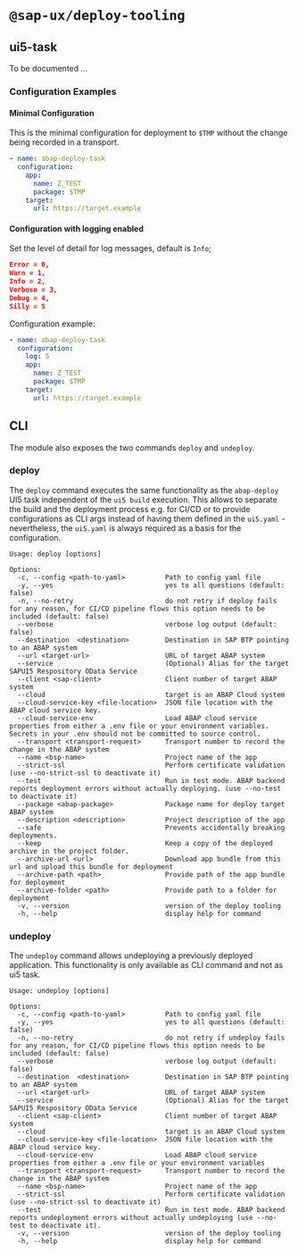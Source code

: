 #  `@sap-ux/deploy-tooling`

## ui5-task

To be documented ...

### Configuration Examples

#### Minimal Configuration
This is the minimal configuration for deployment to `$TMP` without the change being recorded in a transport.

```yaml
- name: abap-deploy-task
  configuration:
    app:
      name: Z_TEST
      package: $TMP
    target:
      url: https://target.example
```

#### Configuration with logging enabled
Set the level of detail for log messages, default is `Info`;
```json
Error = 0,
Warn = 1,
Info = 2,
Verbose = 3,
Debug = 4,
Silly = 5
```
Configuration example:
```yaml
- name: abap-deploy-task
  configuration:
    log: 5
    app:
      name: Z_TEST
      package: $TMP
    target:
      url: https://target.example
```

## CLI
The module also exposes the two commands `deploy` and `undeploy`. 

### deploy
The `deploy` command executes the same functionality as the `abap-deploy` UI5 task independent of the `ui5 build` execution. This allows to separate the build and the deployment process e.g. for CI/CD or to provide configurations as CLI args instead of having them defined in the `ui5.yaml` - nevertheless, the `ui5.yaml` is always required as a basis for the configuration.

```
Usage: deploy [options]

Options:
  -c, --config <path-to-yaml>          Path to config yaml file
  -y, --yes                            yes to all questions (default: false)
  -n, --no-retry                       do not retry if deploy fails for any reason, for CI/CD pipeline flows this option needs to be included (default: false)
  --verbose                            verbose log output (default: false)
  --destination  <destination>         Destination in SAP BTP pointing to an ABAP system
  --url <target-url>                   URL of target ABAP system
  --service                            (Optional) Alias for the target SAPUI5 Respository OData Service
  --client <sap-client>                Client number of target ABAP system
  --cloud                              target is an ABAP Cloud system
  --cloud-service-key <file-location>  JSON file location with the ABAP cloud service key.
  --cloud-service-env                  Load ABAP cloud service properties from either a .env file or your environment variables. Secrets in your .env should not be committed to source control.
  --transport <transport-request>      Transport number to record the change in the ABAP system
  --name <bsp-name>                    Project name of the app
  --strict-ssl                         Perform certificate validation (use --no-strict-ssl to deactivate it)
  --test                               Run in test mode. ABAP backend reports deployment errors without actually deploying. (use --no-test to deactivate it)
  --package <abap-package>             Package name for deploy target ABAP system
  --description <description>          Project description of the app
  --safe                               Prevents accidentally breaking deployments.
  --keep                               Keep a copy of the deployed archive in the project folder.
  --archive-url <url>                  Download app bundle from this url and upload this bundle for deployment
  --archive-path <path>                Provide path of the app bundle for deployment
  --archive-folder <path>              Provide path to a folder for deployment
  -v, --version                        version of the deploy tooling
  -h, --help                           display help for command
```

### undeploy
The `undeploy` command allows undeploying a previously deployed application. This functionality is only available as CLI command and not as ui5 task.

```
Usage: undeploy [options]

Options:
  -c, --config <path-to-yaml>          Path to config yaml file
  -y, --yes                            yes to all questions (default: false)
  -n, --no-retry                       do not retry if undeploy fails for any reason, for CI/CD pipeline flows this option needs to be included (default: false)
  --verbose                            verbose log output (default: false)
  --destination  <destination>         Destination in SAP BTP pointing to an ABAP system
  --url <target-url>                   URL of target ABAP system
  --service                            (Optional) Alias for the target SAPUI5 Respository OData Service
  --client <sap-client>                Client number of target ABAP system
  --cloud                              target is an ABAP Cloud system
  --cloud-service-key <file-location>  JSON file location with the ABAP cloud service key.
  --cloud-service-env                  Load ABAP cloud service properties from either a .env file or your environment variables
  --transport <transport-request>      Transport number to record the change in the ABAP system
  --name <bsp-name>                    Project name of the app
  --strict-ssl                         Perform certificate validation (use --no-strict-ssl to deactivate it)
  --test                               Run in test mode. ABAP backend reports undeployment errors without actually undeploying (use --no-test to deactivate it).
  -v, --version                        version of the deploy tooling
  -h, --help                           display help for command
```
